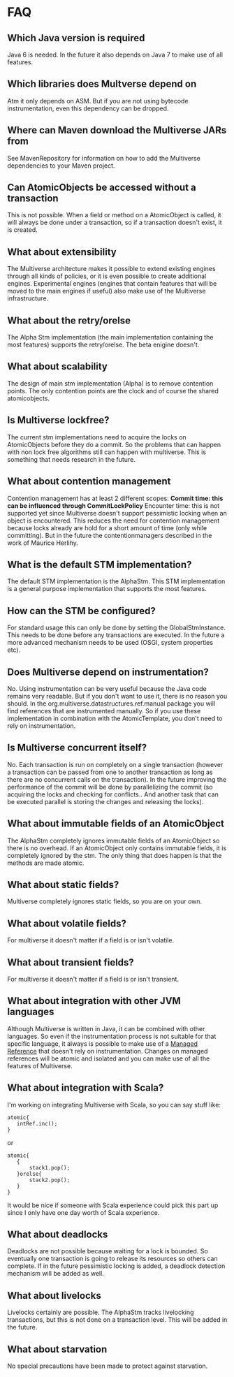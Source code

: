 # FAQ #

## Which Java version is required ##
Java 6 is needed. In the future it also depends on Java 7 to make use of all features.

## Which libraries does Multverse depend on ##
Atm it only depends on ASM. But if you are not using bytecode instrumentation, even this dependency can be dropped.

## Where can Maven download the Multiverse JARs from ##
See MavenRepository for information on how to add the Multiverse dependencies to your Maven project.

## Can AtomicObjects be accessed without a transaction ##
This is not possible. When a field or method on a AtomicObject is called, it will always be done under a transaction, so if a transaction doesn't exist, it is created.

## What about extensibility ##
The Multiverse architecture makes it possible to extend existing engines through all kinds of policies, or it is even possible to create additional engines. Experimental engines (engines that contain features that will be moved to the main engines if useful) also make use of the Multiverse infrastructure.

## What about the retry/orelse ##
The Alpha Stm implementation (the main implementation containing the most features) supports the retry/orelse. The beta enigine doesn't.

## What about scalability ##
The design of main stm implementation (Alpha) is to remove contention points. The only contention points are the clock and of course the shared atomicobjects.

## Is Multiverse lockfree? ##
The current stm implementations need to acquire the locks on AtomicObjects before they do a commit. So the problems that can happen with non lock free algorithms still can happen with multiverse. This is something that needs research in the future.

## What about contention management ##
Contention management has at least 2 different scopes:
**Commit time: this can be influenced through CommitLockPolicy** Encounter time: this is not supported yet since Multiverse doesn't support pessimistic locking when an object is encountered. This reduces the need for contention management because locks already are hold for a short amount of time (only while committing). But in the future the contentionmanagers described in the work of Maurice Herlihy.

## What is the default STM implementation? ##
The default STM implementation is the AlphaStm. This STM implementation is a general purpose implementation that supports the most features.

## How can the STM be configured? ##
For standard usage this can only be done by setting the GlobalStmInstance. This needs to be done before any transactions are executed. In the future a more advanced mechanism needs to be used (OSGI, system properties etc).

## Does Multiverse depend on instrumentation? ##
No. Using instrumentation can be very useful because the Java code remains very readable. But if you don't want to use it, there is no reason you should. In the org.multiverse.datastructures.ref.manual package you will find references that are instrumented manually. So if you use these implementation in combination with the AtomicTemplate, you don't need to rely on instrumentation.

## Is Multiverse concurrent itself? ##
No. Each transaction is run on completely on a single transaction (however a transaction can be passed from one to another transaction as long as there are no concurrent calls on the transaction). In the future improving the performance of the commit will be done by parallelizing the commit (so acquiring the locks and checking for conflicts.. And another task that can be executed parallel is storing the changes and releasing the locks).

## What about immutable fields of an AtomicObject ##
The AlphaStm completely ignores immutable fields of an AtomicObject so there is no overhead. If an AtomicObject only contains immutable fields, it is completely ignored by the stm. The only thing that does happen is that the methods are made atomic.

## What about static fields? ##
Multiverse completely ignores static fields, so you are on your own.

## What about volatile fields? ##
For multiverse it doesn't matter if a field is or isn't volatile.

## What about transient fields? ##
For multiverse it doesn't matter if a field is or isn't transient.

## What about integration with other JVM languages ##
Although Multiverse is written in Java, it can be combined with other languages. So even if the instrumentation process is not suitable for that specific language, it always is possible to make use of a <a href='http://www.multiversestm.org/~mvn-site/apidocs/org/multiverse/datastructures/refs/manual/Ref.html'>Managed Reference</a> that doesn't rely on instrumentation. Changes on managed references will be atomic and isolated and you can make use of all the features of Multiverse.

## What about integration with Scala? ##
I'm working on integrating Multiverse with Scala, so you can say stuff like:

```
atomic{
   intRef.inc();
}
```

or

```
atomic{
   {  
       stack1.pop();
   }orelse{
       stack2.pop();
   }   
}
```

It would be nice if someone with Scala experience could pick this part up since I only have one day worth of Scala experience.

## What about deadlocks ##
Deadlocks are not possible because waiting for a lock is bounded. So eventually one transaction is going to release its resources so others can complete. If in the future pessimistic locking is added, a deadlock detection mechanism will be added as well.

## What about livelocks ##
Livelocks certainly are possible. The AlphaStm tracks livelocking transactions, but this is not done on a transaction level. This will be added in the future.

## What about starvation ##
No special precautions have been made to protect against starvation.